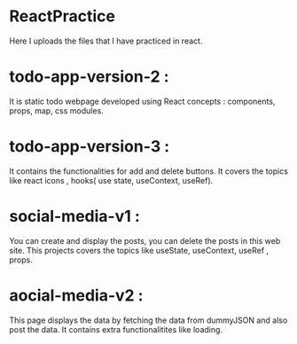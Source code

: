 # ReactPractice
Here I uploads the files that I have practiced in react.
# todo-app-version-2 : 
It is static todo webpage developed using React concepts : components, props, map, css modules. 
# todo-app-version-3 :
It contains the functionalities for add and delete buttons. It covers the topics like react icons ,  hooks( use state, useContext, useRef).
# social-media-v1 :
You can create and display the posts, you can delete the posts in this web site. This projects covers the topics like useState, useContext, useRef , props.
# aocial-media-v2 :
This page displays the data by fetching the data from dummyJSON and also post the data. It contains extra functionalitites like loading. 
